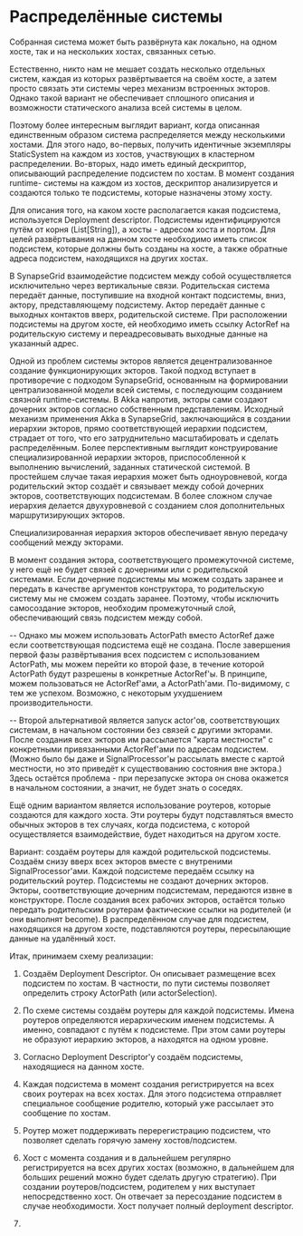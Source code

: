 Распределённые системы
======================

Собранная система может быть развёрнута как локально, на одном хосте, так и на нескольких хостах,
связанных сетью.

Естественно, никто нам не мешает создать несколько отдельных систем, каждая из которых развёртывается на своём хосте,
а затем просто связать эти системы через механизм встроенных экторов. Однако такой вариант не обеспечивает
сплошного описания и возможности статического анализа всей системы в целом.

Поэтому более интересным выглядит вариант, когда описанная единственным образом система распределяется
между несколькими хостами. Для этого надо, во-первых, получить идентичные экземпляры StaticSystem на каждом из
хостов, участвующих в кластерном распределении. Во-вторых, надо иметь единый дескриптор, описывающий
распределение подсистем по хостам. В момент создания runtime- системы на каждом из хостов, дескриптор
анализируется и создаются только те подсистемы, которые назначены этому хосту.

Для описания того, на каком хосте располагается какая подсистема, используется Deployment descriptor.
Подсистемы идентифицируются путём от корня (List[String]), а хосты - адресом хоста и портом.
Для целей развёртывания на данном хосте необходимо иметь список подсистем, которые должны быть
созданы на хосте, а также обратные адреса подсистем, находящихся на других хостах.

В SynapseGrid взаимодейстие подсистем между собой осуществляется исключительно через вертикальные связи.
Родительская система передаёт данные, поступившие на входной контакт подсистемы, вниз, актору,
представляющему подсистему. Актор передаёт данные с выходных контактов вверх, родительской системе. При
расположении подсистемы на другом хосте, ей необходимо иметь ссылку ActorRef на родительскую систему и
переадресовывать выходные данные на указанный адрес.


Одной из проблем системы экторов является децентрализованное создание функционирующих экторов. Такой подход
вступает в противоречие с подходом SynapseGrid, основанным на формировании централизованной модели всей системы,
с последующим созданием связной runtime-системы. В Akka напротив, экторы сами создают дочерних экторов согласно
собственным представлениям. Исходный механизм применения Akka в SynapseGrid, заключающийся в создании
иерархии экторов, прямо соответствующей иерархии подсистем, страдает от того, что его
затруднительно масштабировать и сделать распределённым. Более перспективным выглядит конструирование
специализированной иерархии экторов, приспособленной к выполнению вычислений, заданных статической системой.
В простейшем случае такая иерархия может быть одноуровневой, когда родительский эктор создаёт и связывает между
собой дочерних экторов, соответствующих подсистемам. В более сложном случае иерархия делается двухуровневой с
созданием слоя дополнительных маршрутизирующих экторов.

Специализированная иерархия экторов обеспечивает явную передачу сообщений между экторами.

В момент создания эктора, соответствующего промежуточной системе, у него ещё не будет связей с дочерними или с
родительской системами. Если дочерние подсистемы мы можем создать заранее и передать в качестве аргументов
конструктора, то родительскую систему мы не сможем создать заранее. Поэтому, чтобы исключить самосоздание экторов,
необходим промежуточный слой, обеспечивающий связь подсистем между собой.

-- Однако мы можем использовать ActorPath вместо ActorRef даже если соответствующая подсистема ещё не создана.
После завершения первой фазы развёртывания всех подсистем с использованием ActorPath, мы можем перейти ко
второй фазе, в течение которой ActorPath будут разрешены в конкретные ActorRef'ы. В принципе, можем
пользоваться не ActorRef'ами, а ActorPath'ами. По-видимому, с тем же успехом. Возможно, с некоторым
ухудшением производительности.

-- Второй альтернативой является запуск actor'ов, соответствующих системам, в начальном состоянии без связей
с другими экторами. После создания всех экторов им рассылается "карта местности" с конкретными привязанными
ActorRef'ами по адресам подсистем. (Можно было бы даже и SignalProcessor'ы рассылать вместе с картой местности,
но это приведёт к существованию состояния вне эктора.) Здесь остаётся проблема - при перезапуске эктора он
снова окажется в начальном состоянии, а значит, не будет знать о соседях.

Ещё одним вариантом является использование роутеров, которые создаются для каждого хоста. Эти роутеры будут
подставляться вместо обычных экторов в тех случаях, когда подсистема, с которой осуществляется взаимодействие,
будет находиться на другом хосте.

Вариант: создаём роутеры для каждой родительской подсистемы. Создаём снизу вверх всех экторов вместе с внутреними
SignalProcessor'ами. Каждой подсистеме передаём ссылку на родительский роутер. Подсистемы не создают дочерних
экторов. Экторы, соответствующие дочерним подсистемам, передаются извне в конструкторе. После создания всех
рабочих экторов, остаётся только передать родительским роутерам фактические ссылки на родителей
(и они выполнят become). В распределённом случае для подсистем, находящихся на другом хосте, подставляются
роутеры, пересылающие данные на удалённый хост.

Итак, принимаем схему реализации:
 1. Создаём Deployment Descriptor. Он описывает размещение всех подсистем по хостам. В частности,
    по пути системы позволяет определить строку ActorPath (или actorSelection).
 
 2. По схеме системы создаём роутеры для каждой подсистемы. Имена роутеров определяются
    иерархическим именем подсистемы. А именно, совпадают с путём к подсистеме. При этом сами роутеры не
    образуют иерархию экторов, а находятся на одном уровне.
 3. Согласно Deployment Descriptor'у создаём подсистемы, находящиеся на данном хосте.
 4. Каждая подсистема в момент создания регистрируется на всех своих роутерах на всех хостах. Для этого 
    подсистема отправляет специальное сообщение родителю, который уже рассылает это сообщение по хостам.
 5. Роутер может поддерживать перерегистрацию подсистем, что позволяет сделать горячую замену
    хостов/подсистем.
 6. Хост с момента создания и в дальнейшем регулярно регистрируется на всех других хостах (возможно, в дальнейшем для
    больших решений можно будет сделать другую стратегию).
    При создании роутеров/подсистем, родителем у них выступает непосредственно хост. Он отвечает за пересоздание
    подсистем в случае необходимости.
    Хост получает полный deployment descriptor.
 7.    
 

